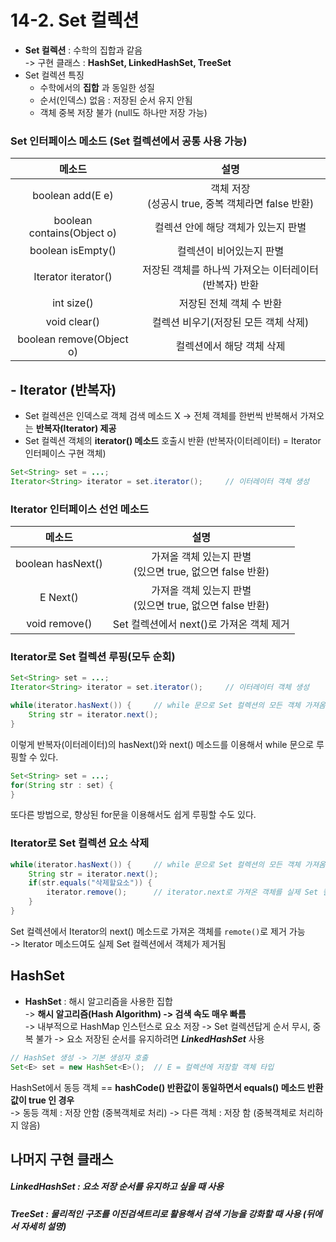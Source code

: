 # 14-2. Set 컬렉션

- **Set 컬렉션** : 수학의 집합과 같음  
-> 구현 클래스 : **HashSet, LinkedHashSet, TreeSet**  
- Set 컬렉션 특징 
    - 수학에서의 **집합** 과 동일한 성질
    - 순서(인덱스) 없음 : 저장된 순서 유지 안됨
    - 객체 중복 저장 불가 (null도 하나만 저장 가능)

### Set 인터페이스 메소드 (Set 컬렉션에서 공통 사용 가능)

메소드|설명
:---:|:---:
boolean add(E e)|객체 저장<br>(성공시 true, 중복 객체라면 false 반환)
boolean contains(Object o)|컬렉션 안에 해당 객체가 있는지 판별
boolean isEmpty()|컬렉션이 비어있는지 판별
Iterator<E> iterator()|저장된 객체를 하나씩 가져오는 이터레이터(반복자) 반환
int size()|저장된 전체 객체 수 반환
void clear()|컬렉션 비우기(저장된 모든 객체 삭제)
boolean remove(Object o)|컬렉션에서 해당 객체 삭제

## - Iterator (반복자)

- Set 컬렉션은 인덱스로 객체 검색 메소드 X -> 전체 객체를 한번씩 반복해서 가져오는 **반복자(Iterator) 제공**
- Set 컬렉션 객체의 **iterator() 메소드** 호출시 반환 (반복자(이터레이터) = Iterator 인터페이스 구현 객체)
```java
Set<String> set = ...;
Iterator<String> iterator = set.iterator();     // 이터레이터 객체 생성
```
### Iterator 인터페이스 선언 메소드

메소드|설명
:---:|:---:
boolean hasNext()|가져올 객체 있는지 판별<br>(있으면 true, 없으면 false 반환)
E Next()|가져올 객체 있는지 판별<br>(있으면 true, 없으면 false 반환)
void remove()|Set 컬렉션에서 next()로 가져온 객체 제거


### Iterator로 Set 컬렉션 루핑(모두 순회)
```java
Set<String> set = ...;
Iterator<String> iterator = set.iterator();     // 이터레이터 객체 생성

while(iterator.hasNext()) {     // while 문으로 Set 컬렉션의 모든 객체 가져옴(루핑)
    String str = iterator.next();
}
```
이렇게 반복자(이터레이터)의 hasNext()와 next() 메소드를 이용해서 while 문으로 루핑할 수 있다.
```java
Set<String> set = ...;
for(String str : set) {
}
```
또다른 방법으로, 향상된 for문을 이용해서도 쉽게 루핑할 수도 있다.

### Iterator로 Set 컬렉션 요소 삭제
```java
while(iterator.hasNext()) {     // while 문으로 Set 컬렉션의 모든 객체 가져옴(루핑)
    String str = iterator.next();
    if(str.equals("삭제할요소")) {
        iterator.remove();      // iterator.next로 가져온 객체를 실제 Set 컬렉션에서 제거
    }
}
```
Set 컬렉션에서 Iterator의 next() 메소드로 가져온 객체를 ```remote()```로 제거 가능  
-> Iterator 메소드여도 실제 Set 컬렉션에서 객체가 제거됨


## HashSet

- **HashSet** : 해시 알고리즘을 사용한 집합   
-> **해시 알고리즘(Hash Algorithm) -> 검색 속도 매우 빠름**  
-> 내부적으로 HashMap 인스턴스로 요소 저장
-> Set 컬렉션답게 순서 무시, 중복 불가 -> 요소 저장된 순서를 유지하려면 ***LinkedHashSet*** 사용


```java
// HashSet 생성 -> 기본 생성자 호출
Set<E> set = new HashSet<E>();  // E = 컬렉션에 저장할 객체 타입
```

HashSet에서 동등 객체 == **hashCode() 반환값이 동일하면서 equals() 메소드 반환값이 true 인 경우**   
-> 동등 객체 : 저장 안함 (중복객체로 처리) 
-> 다른 객체 : 저장 함 (중복객체로 처리하지 않음)

## 나머지 구현 클래스

##### LinkedHashSet : 요소 저장 순서를 유지하고 싶을 때 사용
##### TreeSet : 물리적인 구조를 이진검색트리로 활용해서 검색 기능을 강화할 때 사용 (뒤에서 자세히 설명)
